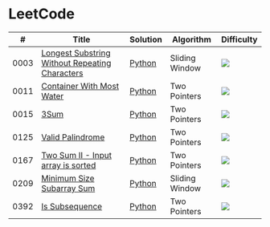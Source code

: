 LeetCode
========
| # | Title | Solution | Algorithm | Difficulty |
|---| ----- | -------- | --------- | ---------- |
|0003|[Longest Substring Without Repeating Characters](https://leetcode.com/problems/longest-substring-without-repeating-characters)|[Python](./algorithms/sliding_window/0003_longest_substring_without_repeating_characters.py)|Sliding Window|![](https://img.shields.io/badge/Medium-orange)|
|0011|[Container With Most Water](https://leetcode.com/problems/container-with-most-water)|[Python](./algorithms/two_pointers/0011_container_with_most_water.py)|Two Pointers|![](https://img.shields.io/badge/Easy-green)|
|0015|[3Sum](https://leetcode.com/problems/3sum)|[Python](./algorithms/two_pointers/0015_3sum.py)|Two Pointers|![](https://img.shields.io/badge/Medium-orange)|
|0125|[Valid Palindrome](https://leetcode.com/problems/valid-palindrome)|[Python](./algorithms/two_pointers/0125_valid_palindrome.py)|Two Pointers|![](https://img.shields.io/badge/Easy-green)|
|0167|[Two Sum II - Input array is sorted](https://leetcode.com/problems/two-sum-ii-input-array-is-sorted)|[Python](./algorithms/two_pointers/0167_two_sum_ii_input_array_is_sorted.py)|Two Pointers|![](https://img.shields.io/badge/Medium-orange)|
|0209|[Minimum Size Subarray Sum](https://leetcode.com/problems/minimum-size-subarray-sum)|[Python](./algorithms/sliding_window/0209_minimum_size_subarray_sum.py)|Sliding Window|![](https://img.shields.io/badge/Medium-orange)|
|0392|[Is Subsequence](https://leetcode.com/problems/is-subsequence)|[Python](./algorithms/two_pointers/0392_is_subsequence.py)|Two Pointers|![](https://img.shields.io/badge/Easy-green)|
